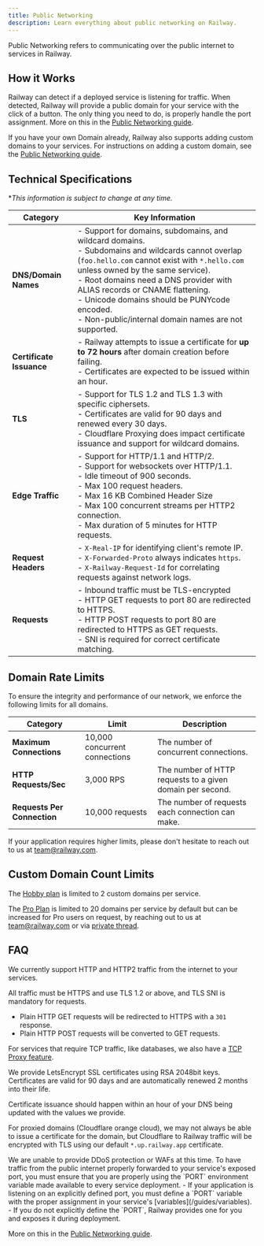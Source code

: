 ```yaml
---
title: Public Networking
description: Learn everything about public networking on Railway.
---
```


Public Networking refers to communicating over the public internet to services in Railway.

## How it Works

Railway can detect if a deployed service is listening for traffic.  When detected, Railway will provide a public domain for your service with the click of a button.  The only thing you need to do, is properly handle the port assignment.  More on this in the [Public Networking guide](/guides/public-networking).

If you have your own Domain already, Railway also supports adding custom domains to your services.  For instructions on adding a custom domain, see the [Public Networking guide](/guides/public-networking#custom-domains).

## Technical Specifications

**This information is subject to change at any time.*

| Category | Key Information |
|----------|-----------------|
| **DNS/Domain Names** | - Support for domains, subdomains, and wildcard domains.<br/>- Subdomains and wildcards cannot overlap (`foo.hello.com` cannot exist with `*.hello.com` unless owned by the same service).<br/>- Root domains need a DNS provider with ALIAS records or CNAME flattening.<br/>- Unicode domains should be PUNYcode encoded.<br/>- Non-public/internal domain names are not supported. |
| **Certificate Issuance** | - Railway attempts to issue a certificate for **up to 72 hours** after domain creation before failing.<br/>- Certificates are expected to be issued within an hour. |
| **TLS** | - Support for TLS 1.2 and TLS 1.3 with specific ciphersets.<br/>- Certificates are valid for 90 days and renewed every 30 days.<br/>- Cloudflare Proxying does impact certificate issuance and support for wildcard domains. |
| **Edge Traffic** | - Support for HTTP/1.1 and HTTP/2.<br/>- Support for websockets over HTTP/1.1.<br/>- Idle timeout of 900 seconds.<br/>- Max 100 request headers.<br /> - Max 16 KB Combined Header Size<br />- Max 100 concurrent streams per HTTP2 connection.<br/>- Max duration of 5 minutes for HTTP requests. |
| **Request Headers** | - `X-Real-IP` for identifying client's remote IP.<br/>- `X-Forwarded-Proto` always indicates `https`.<br/>- `X-Railway-Request-Id` for correlating requests against network logs. |
| **Requests** | - Inbound traffic must be TLS-encrypted<br/>- HTTP GET requests to port 80 are redirected to HTTPS.<br/>- HTTP POST requests to port 80 are redirected to HTTPS as GET requests.<br/>- SNI is required for correct certificate matching. |

## Domain Rate Limits

To ensure the integrity and performance of our network, we enforce the following limits for all domains.

| Category               | Limit                                       | Description                                                                                       |
|------------------------|---------------------------------------------|---------------------------------------------------------------------------------------------------|
| **Maximum Connections**| 10,000 concurrent connections               | The number of concurrent connections. |
| **HTTP Requests/Sec**  | 3,000 RPS    | The number of HTTP requests to a given domain per second. |
| **Requests Per Connection** | 10,000 requests                          | The number of requests each connection can make.    |

If your application requires higher limits, please don't hesitate to reach out to us at [team@railway.com](mailto:team@railway.com).

## Custom Domain Count Limits

The [Hobby plan](/reference/pricing#plans) is limited to 2 custom domains per service.

The [Pro Plan](/reference/pricing#plans) is limited to 20 domains per service by default but can be increased for Pro users on request, by reaching out to us at [team@railway.com](mailto:team@railway.com) or via [private thread](/reference/support#private-threads).

## FAQ

<Collapse title="What type of traffic can I send to my services in Railway?">
We currently support HTTP and HTTP2 traffic from the internet to your services.

All traffic must be HTTPS and use TLS 1.2 or above, and TLS SNI is mandatory for requests.
  - Plain HTTP GET requests will be redirected to HTTPS with a `301` response.
  - Plain HTTP POST requests will be converted to GET requests.

For services that require TCP traffic, like databases, we also have a [TCP Proxy feature](/reference/tcp-proxy).
</Collapse>

<Collapse title="How does Railway handle SSL certificates?">
We provide LetsEncrypt SSL certificates using RSA 2048bit keys.  Certificates are valid for 90 days and are automatically renewed 2 months into their life.

Certificate issuance should happen within an hour of your DNS being updated with the values we provide.

For proxied domains (Cloudflare orange cloud), we may not always be able to issue a certificate for the domain, but Cloudflare to Railway traffic will be encrypted with TLS using our default `*.up.railway.app` certificate.
</Collapse>

<Collapse title="Does Railway protect my services against DDoS?">
We are unable to provide DDoS protection or WAFs at this time.
</Collapse>

<Collapse title="How do I handle forwarding traffic to my exposed port?">
To have traffic from the public internet properly forwarded to your service's exposed port, you must ensure that you are properly using the `PORT` environment variable made available to every service deployment.
- If your application is listening on an explicitly defined port, you must define a `PORT` variable with the proper assignment in your service's [variables](/guides/variables).
- If you do not explicitly define the `PORT`, Railway provides one for you and exposes it during deployment.

More on this in the [Public Networking guide](/guides/public-networking).
</Collapse>

